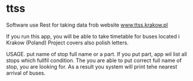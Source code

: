 # ttss
Software use Rest for taking data frob website www.ttss.krakow.pl

If you run this app, you will be able to take timetable for buses located i Krakow (Poland)
Project covers also polish letters.

USAGE.
put name of stop full name or a part. If you put part, app wil list all stops which fullfil condition.
The you are able to put correct full name of stop, you are looking for.
As a result you system will print tehe nearest arrival of buses. 
